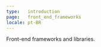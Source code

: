 ```yaml
---
type:   introduction
page:   front_end_frameworks
locale: pt-BR
---
```


Front-end frameworks and libraries.